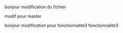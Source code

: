 bonjour modification du fichier

modif pour master 

bonjour modification pour fonctionnalite3
 fonctionnalite3
